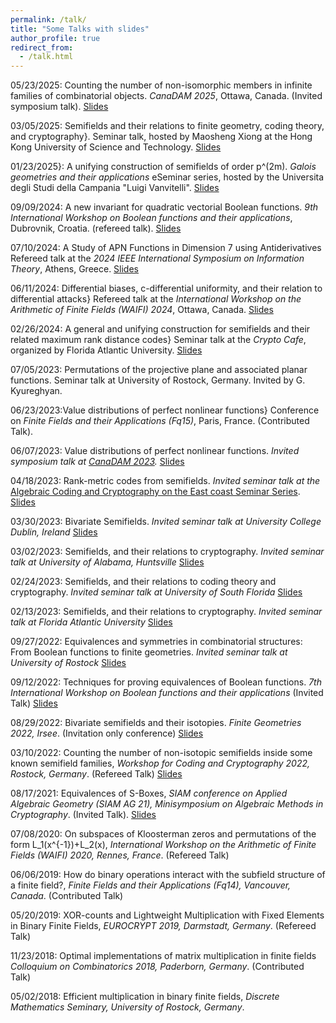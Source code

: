 ```yaml
---
permalink: /talk/
title: "Some Talks with slides"
author_profile: true
redirect_from: 
  - /talk.html
---
```

05/23/2025: Counting the number of non-isomorphic members in infinite families of combinatorial objects. *CanaDAM 2025*, Ottawa, Canada. (Invited symposium talk). [Slides](https://lkoelsch.github.io/files/slides-canadam2.pdf)

03/05/2025: Semifields and their relations to finite geometry, coding theory, and cryptography}. Seminar talk, hosted by Maosheng Xiong at the Hong Kong University of Science and Technology. [Slides](https://lkoelsch.github.io/files/slides-hk.pdf)

01/23/2025}: A unifying construction of semifields of order p^(2m). *Galois geometries and their applications* eSeminar series, hosted by the Universita degli Studi della Campania "Luigi Vanvitelli". [Slides](https://lkoelsch.github.io/files/slides-gio.pdf)

09/09/2024: A new invariant for quadratic vectorial Boolean functions. *9th International Workshop on Boolean functions and their applications*, Dubrovnik, Croatia. (refereed talk). [Slides](https://lkoelsch.github.io/files/slides-bfa2.pdf)

07/10/2024: A Study of APN Functions in Dimension 7 using Antiderivatives Refereed talk at the *2024 IEEE International Symposium on Information Theory*, Athens, Greece. [Slides](https://lkoelsch.github.io/files/slides-ieee.pdf)

06/11/2024: Differential biases, c-differential uniformity, and
their relation to differential attacks} Refereed talk at the *International Workshop on the Arithmetic of Finite Fields (WAIFI) 2024*, Ottawa, Canada. [Slides](https://lkoelsch.github.io/files/slides-waifi.pdf)

02/26/2024: A general and unifying construction for semifields
and their related maximum rank distance codes} Seminar talk at the *Crypto Cafe*, organized by Florida Atlantic University. [Slides](https://lkoelsch.github.io/files/slides-cafe.pdf)

07/05/2023: Permutations of the projective plane and associated planar functions. Seminar talk at University of Rostock, Germany. Invited by G. Kyureghyan.

06/23/2023:Value distributions of perfect nonlinear functions} Conference on *Finite Fields and their Applications (Fq15)*, Paris, France. (Contributed Talk).

06/07/2023: Value distributions of perfect nonlinear functions. *Invited symposium talk at [CanaDAM 2023](https://www.canadam.ca/).*  [Slides](https://lkoelsch.github.io/files/slides-canadam.pdf)

04/18/2023: Rank-metric codes from semifields. *Invited seminar talk at the* [Algebraic Coding and Cryptography
on the East coast
Seminar Series](https://sites.google.com/view/access-seminar). [Slides](https://lkoelsch.github.io/files/slides_access.pdf)

03/30/2023: Bivariate Semifields. *Invited seminar talk at University College Dublin, Ireland* [Slides](https://lkoelsch.github.io/files/slides_dublin.pdf)

03/02/2023: Semifields, and their relations to cryptography. *Invited seminar talk at University of Alabama, Huntsville* [Slides](https://lkoelsch.github.io/files/slides-alabama.pdf)

02/24/2023: Semifields, and their relations to coding theory and cryptography. *Invited seminar talk at University of South Florida* [Slides](https://lkoelsch.github.io/files/slides-usf.pdf)

02/13/2023: Semifields, and their relations to cryptography. *Invited seminar talk at Florida Atlantic University* [Slides](https://lkoelsch.github.io/files/slides-boca.pdf)

09/27/2022: Equivalences and symmetries in combinatorial structures: From Boolean functions to finite geometries. *Invited seminar talk at University of Rostock* [Slides](https://lkoelsch.github.io/files/slides-rostock.pdf)

09/12/2022: Techniques for proving equivalences of Boolean functions. *7th International Workshop on Boolean functions and their applications* (Invited Talk) [Slides](https://lkoelsch.github.io/files/slides-bfa.pdf)

08/29/2022: Bivariate semifields and their isotopies. *Finite Geometries 2022, Irsee*. (Invitation only conference) [Slides](https://lkoelsch.github.io/files/slides-irsee.pdf)

03/10/2022: Counting the number of non-isotopic semifields inside some known semifield families, *Workshop for Coding and Cryptography 2022, Rostock, Germany*. (Refereed Talk) [Slides](https://lkoelsch.github.io/files/slides_wcc.pdf)

08/17/2021: Equivalences of S-Boxes, *SIAM conference on Applied Algebraic Geometry (SIAM AG 21), Minisymposium on Algebraic Methods in Cryptography*. (Invited Talk). [Slides](https://lkoelsch.github.io/files/slides_siam.pdf)

07/08/2020: On subspaces of Kloosterman zeros and permutations of the form L_1(x^{-1})+L_2(x), *International Workshop on the Arithmetic of Finite Fields (WAIFI) 2020, Rennes, France*. (Refereed Talk)

06/06/2019: How do binary operations interact with the subfield structure of a finite field?, *Finite Fields and their Applications (Fq14), Vancouver, Canada*. (Contributed Talk)

05/20/2019: XOR-counts and Lightweight Multiplication with Fixed Elements in Binary Finite Fields, *EUROCRYPT 2019, Darmstadt, Germany*. (Refereed Talk)

11/23/2018: Optimal implementations of matrix multiplication in finite fields *Colloquium on Combinatorics 2018, Paderborn, Germany*. (Contributed Talk)

05/02/2018: Efficient multiplication in binary finite fields, *Discrete Mathematics Seminary, University of Rostock, Germany*.
